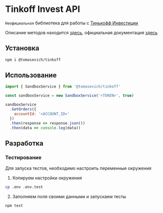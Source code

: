 # Tinkoff Invest API

`Неофициальная` библиотека для работы с [Тинькофф Инвестиции](https://www.tinkoff.ru/invest/)

Описание методов находится [здесь](https://github.com/tomasevich/tinkoff/docs), официальная документация [здесь](https://tinkoff.github.io/investAPI/)

## Установка

```sh
npm i @tomasevich/tinkoff
```

## Использование

```js
import { SandboxService } from '@tomasevich/tinkoff'

const sandboxService = new SandboxService('<TOKEN>', true)

sandboxService
  .GetOrders({
    accountId: '<ACCOUNT_ID>'
  })
  .then(response => response.json())
  .then(data => console.log(data))
```

## Разработка

### Тестирование

Для запуска тестов, необходимо настроить переменные окружения

1. Копируем настройки окружения

```sh
cp .env .env.test
```

2. Заполняем поля своими данными и запускаем тесты

```sh
npm test
```
